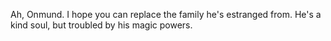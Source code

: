 Ah, Onmund. I hope you can replace the family he's estranged from. He's a kind soul, but troubled by his magic powers.
